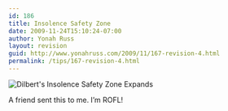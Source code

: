 ```yaml
---
id: 186
title: Insolence Safety Zone
date: 2009-11-24T15:10:24-07:00
author: Yonah Russ
layout: revision
guid: http://www.yonahruss.com/2009/11/167-revision-4.html
permalink: /tips/167-revision-4.html
---
```

![Dilbert's Insolence Safety Zone Expands](http://dilbert.com/dyn_file/str_strip/74153/gif/strip.print/)

A friend sent this to me. I&#8217;m ROFL!